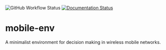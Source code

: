 ![GitHub Workflow Status](https://img.shields.io/github/workflow/status/stefanbschneider/mobile-env/Python%20package)
[![Documentation Status](https://readthedocs.org/projects/mobile-env/badge/?version=latest)](https://mobile-env.readthedocs.io/en/latest/?badge=latest)

# mobile-env
A minimalist environment for decision making in wireless mobile networks.
